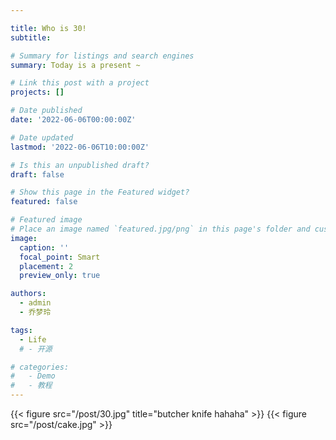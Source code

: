 ```yaml
---

title: Who is 30!
subtitle: 

# Summary for listings and search engines
summary: Today is a present ~ 

# Link this post with a project
projects: []

# Date published
date: '2022-06-06T00:00:00Z'

# Date updated
lastmod: '2022-06-06T10:00:00Z'

# Is this an unpublished draft?
draft: false

# Show this page in the Featured widget?
featured: false

# Featured image
# Place an image named `featured.jpg/png` in this page's folder and customize its options here.
image:
  caption: ''
  focal_point: Smart
  placement: 2
  preview_only: true

authors:
  - admin
  - 乔梦玲

tags:
  - Life
  # - 开源

# categories:
#   - Demo
#   - 教程
---
```

{{< figure src="/post/30.jpg" title="butcher knife hahaha" >}}
{{< figure src="/post/cake.jpg" >}}

<!-- 
## Overview

Are you David? -->


